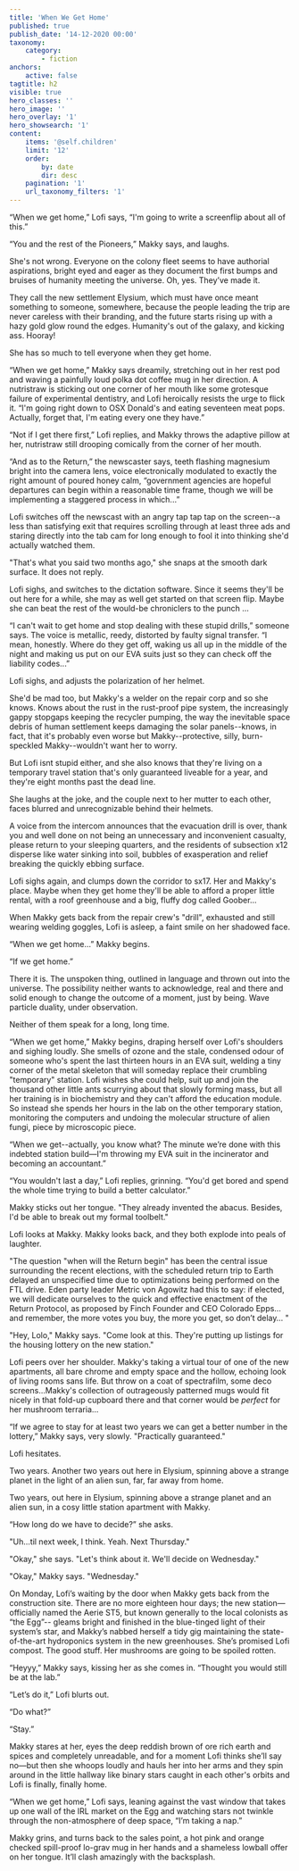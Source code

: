 ```yaml
---
title: 'When We Get Home'
published: true
publish_date: '14-12-2020 00:00'
taxonomy:
    category:
        - fiction
anchors:
    active: false
tagtitle: h2
visible: true
hero_classes: ''
hero_image: ''
hero_overlay: '1'
hero_showsearch: '1'
content:
    items: '@self.children'
    limit: '12'
    order:
        by: date
        dir: desc
    pagination: '1'
    url_taxonomy_filters: '1'
---
```


“When we get home,” Lofi says, “I'm going to write a screenflip about all of this.”

“You and the rest of the Pioneers,” Makky says, and laughs.

She's not wrong. Everyone on the colony fleet seems to have authorial aspirations, bright eyed and eager as they document the first bumps and bruises of humanity meeting the universe. Oh, yes. They’ve made it.

They call the new settlement Elysium, which must have once meant something to someone, somewhere, because the people leading the trip are never careless with their branding, and the future starts rising up with a hazy gold glow round the edges. Humanity's out of the galaxy, and kicking ass. Hooray!

She has so much to tell everyone when they get home.


“When we get home,” Makky says dreamily, stretching out in her rest pod and waving a painfully loud polka dot coffee mug in her direction. A nutristraw is sticking out one corner of her mouth like some grotesque failure of experimental dentistry, and Lofi heroically resists the urge to flick it. “I'm going right down to OSX Donald's and eating seventeen meat pops. Actually, forget that, I'm eating every one they have.”

“Not if I get there first,” Lofi replies, and Makky throws the adaptive pillow at her, nutristraw still drooping comically from the corner of her mouth.


“And as to the Return,” the newscaster says, teeth flashing magnesium bright into the camera lens, voice electronically modulated to exactly the right amount of poured honey calm, “government agencies are hopeful departures can begin within a reasonable time frame, though we will be implementing a staggered process in which...”

Lofi switches off the newscast with an angry tap tap tap on the screen--a less than satisfying exit that requires scrolling through at least three ads and staring directly into the tab cam for long enough to fool it into thinking she'd actually watched them.

"That's what you said two months ago," she snaps at the smooth dark surface.  It does not reply.

Lofi sighs, and switches to the dictation software.  Since it seems they'll be out here for a while, she may as well get started on that screen flip. Maybe she can beat the rest of the would-be chroniclers to the punch ...


“I can't wait to get home and stop dealing with these stupid drills,” someone says. The voice is metallic, reedy, distorted by faulty signal transfer. “I mean, honestly. Where do they get off, waking us all up in the middle of the night and making us put on our EVA suits just so they can check off the liability codes...”

Lofi sighs, and adjusts the polarization of her helmet.

She'd be mad too, but Makky's a welder on the repair corp and so she knows. Knows about the rust in the rust-proof pipe system, the increasingly gappy stopgaps keeping the recycler pumping, the way the inevitable space debris of human settlement keeps damaging the solar panels--knows, in fact, that it's probably even worse but Makky--protective, silly, burn-speckled Makky--wouldn't want her to worry.

But Lofi isnt stupid either, and she also knows that they're living on a temporary travel station that's only guaranteed liveable for a year, and they're eight months past the dead line.

She laughs at the joke, and the couple next to her mutter to each other, faces blurred and unrecognizable behind their helmets.

A voice from the intercom announces that the evacuation drill is over, thank you and well done on not being an unnecessary and inconvenient casualty, please return to your sleeping quarters, and the residents of subsection x12 disperse like water sinking into soil, bubbles of exasperation and relief breaking the quickly ebbing surface.

Lofi sighs again, and clumps down the corridor to sx17. Her and Makky's place. Maybe when they get home they'll be able to afford a proper little rental, with a roof greenhouse and a big, fluffy dog called Goober...

When Makky gets back from the repair crew's "drill", exhausted and still wearing welding goggles, Lofi is asleep, a faint smile on her shadowed face.


“When we get home…” Makky begins.

“If we get home.”

There it is. The unspoken thing, outlined in language and thrown out into the universe. The possibility neither wants to acknowledge, real and there and solid enough to change the outcome of a moment, just by being. Wave particle duality, under observation.

Neither of them speak for a long, long time.


“When we get home,” Makky begins, draping herself over Lofi's shoulders and sighing loudly. She smells of ozone and the stale, condensed odour of someone who's spent the last thirteen hours in an EVA suit, welding a tiny corner of the metal skeleton that will someday replace their crumbling "temporary" station. Lofi wishes she could help, suit up and join the thousand other little ants scurrying about that slowly forming mass, but all her training is in biochemistry and they can't afford the education module. So instead she spends her hours in the lab on the other temporary station, monitoring the computers and undoing the molecular structure of alien fungi, piece by microscopic piece.

“When we get--actually, you know what? The minute we’re done with this indebted station build—I'm throwing my EVA suit in the incinerator and becoming an accountant.”

“You wouldn't last a day,” Lofi replies, grinning. “You'd get bored and spend the whole time trying to build a better calculator.”

Makky sticks out her tongue. "They already invented the abacus. Besides, I'd be able to break out my formal toolbelt."

Lofi looks at Makky. Makky looks back, and they both explode into peals of laughter.


"The question "when will the Return begin" has been the central issue surrounding the recent elections, with the scheduled return trip to Earth delayed an unspecified time due to optimizations being performed on the FTL drive. Eden party leader Metric von Agowitz had this to say: if elected, we will dedicate ourselves to the quick and effective enactment of the Return Protocol, as proposed by Finch Founder and CEO Colorado Epps…and remember, the more votes you buy, the more you get, so don’t delay… "

"Hey, Lolo," Makky says. "Come look at this. They're putting up listings for the housing lottery on the new station."

Lofi peers over her shoulder. Makky's taking a virtual tour of one of the new apartments, all bare chrome and empty space and the hollow, echoing look of living rooms sans life. But throw on a coat of spectrafilm, some deco screens...Makky's collection of outrageously patterned mugs would fit nicely in that fold-up cupboard there and that corner would be *perfect* for her mushroom terraria...

“If we agree to stay for at least two years we can get a better number in the lottery,” Makky says, very slowly. "Practically guaranteed."

Lofi hesitates.

Two years. Another two years out here in Elysium, spinning above a strange planet in the light of an alien sun, far, far away from home.

Two years, out here in Elysium, spinning above a strange planet and an alien sun, in a cosy little station apartment with Makky.

“How long do we have to decide?” she asks.

"Uh...til next week, I think. Yeah. Next Thursday."

"Okay," she says. "Let's think about it. We'll decide on Wednesday."

"Okay," Makky says. "Wednesday."


On Monday, Lofi’s waiting by the door when Makky gets back from the construction site. There are no more eighteen hour days; the new station—officially named the Aerie ST5, but known generally to the local colonists as “the Egg”-- gleams bright and finished in the blue-tinged light of their system’s star, and Makky’s nabbed herself a tidy gig maintaining the state-of-the-art hydroponics system in the new greenhouses. She’s promised Lofi compost. The good stuff. Her mushrooms are going to be spoiled rotten.

“Heyyy,” Makky says, kissing her as she comes in. “Thought you would still be at the lab.”

“Let’s do it,” Lofi blurts out.

“Do what?”

“Stay.”

Makky stares at her, eyes the deep reddish brown of ore rich earth and spices and completely unreadable, and for a moment Lofi thinks she’ll say no—but then she whoops loudly and hauls her into her arms and they spin around in the little hallway like binary stars caught in each other's orbits and Lofi is finally, finally home.


“When we get home,” Lofi says, leaning against the vast window that takes up one wall of the IRL market on the Egg and watching stars not twinkle through the non-atmosphere of deep space, “I’m taking a nap.”

Makky grins, and turns back to the sales point, a hot pink and orange checked spill-proof lo-grav mug in her hands and a shameless lowball offer on her tongue. It’ll clash amazingly with the backsplash.